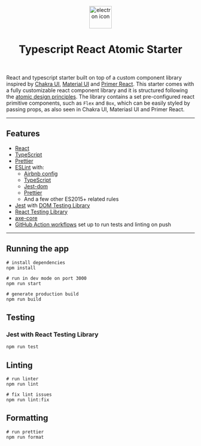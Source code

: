 <p align="center">
  <a href="https://mui.com/" rel="noopener" target="_blank"><img width="60" src="https://github.githubassets.com/images/icons/emoji/electron.png" alt="electron icon"></a>
</p>

<h1 align="center">Typescript React Atomic Starter</h1>
<br>

React and typescript starter built on top of a custom component library inspired by [Chakra UI](https://github.com/chakra-ui/chakra-ui), [Material UI](https://github.com/mui/material-ui) and [Primer React](https://github.com/primer/react).
This starter comes with a fully customizable react component library and it is structured following the [atomic design principles](https://andela.com/insights/structuring-your-react-application-atomic-design-principles/). The library contains a set pre-configured react primitive components, such as `Flex` and `Box`, which can be easily styled by passing props, as also seen in Chakra UI, Materiasl UI and Primer React.

---

## Features

- [React](https://reactjs.org/)
- [TypeScript](https://www.typescriptlang.org/)
- [Prettier](https://prettier.io/)
- [ESLint](https://eslint.org/) with:
  - [Airbnb config](https://github.com/airbnb/javascript)
  - [TypeScript](https://www.npmjs.com/package/@typescript-eslint/eslint-plugin)
  - [Jest-dom](https://github.com/testing-library/eslint-plugin-jest-dom)
  - [Prettier](https://github.com/prettier/eslint-config-prettier)
  - And a few other ES2015+ related rules
- [Jest](https://jestjs.io) with [DOM Testing Library](https://testing-library.com/docs/dom-testing-library/)
- [React Testing Library](https://testing-library.com/docs/react-testing-library/)
- [axe-core](https://www.npmjs.com/package/@craco/craco)
- [GitHub Action workflows](https://github.com/features/actions) set up to run tests and linting on push

---

## Running the app

```
# install dependencies
npm install

# run in dev mode on port 3000
npm run start

# generate production build
npm run build
```

## Testing

### Jest with React Testing Library

```
npm run test
```

## Linting

```
# run linter
npm run lint

# fix lint issues
npm run lint:fix
```

## Formatting

```
# run prettier
npm run format
```
